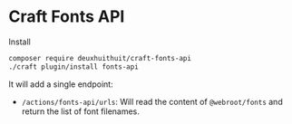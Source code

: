 # Craft Fonts API

Install

```sh
composer require deuxhuithuit/craft-fonts-api
./craft plugin/install fonts-api
```

It will add a single endpoint:

- `/actions/fonts-api/urls`: Will read the content of `@webroot/fonts` and return the list of font filenames.

